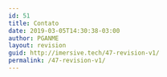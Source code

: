 ```yaml
---
id: 51
title: Contato
date: 2019-03-05T14:30:38-03:00
author: PGANME
layout: revision
guid: http://imersive.tech/47-revision-v1/
permalink: /47-revision-v1/
---
```

<div role="form" class="wpcf7" id="wpcf7-f50-o2" lang="pt-BR" dir="ltr">
  <div class="screen-reader-response">
  </div>
</div>